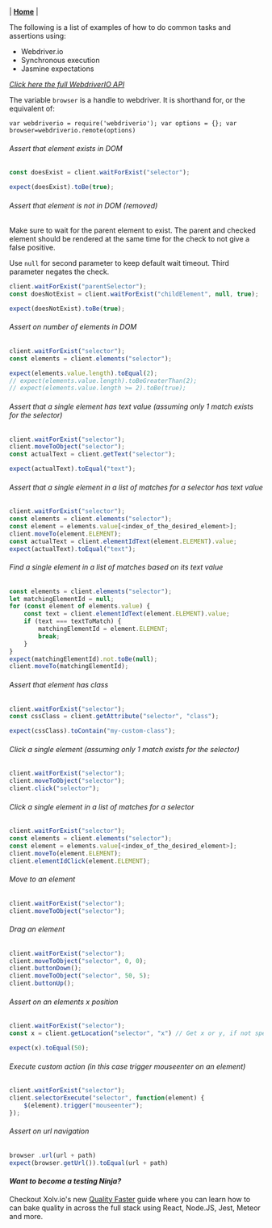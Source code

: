| **[Home](/chimpy)** |

The following is a list of examples of how to do common tasks and assertions using:
* Webdriver.io
* Synchronous execution
* Jasmine expectations

*[Click here the full WebdriverIO API](http://v4.webdriver.io/api.html)*

The variable `browser` is a handle to webdriver. It is shorthand for, or the equivalent of:

`var webdriverio = require('webdriverio');
var options = {};
var browser=webdriverio.remote(options)`

###### Assert that element exists in DOM
```javascript
const doesExist = client.waitForExist("selector");

expect(doesExist).toBe(true);
```

###### Assert that element is not in DOM (removed)
Make sure to wait for the parent element to exist. The parent and checked element should be rendered at the same time for the check to not give a false positive.

Use `null` for second parameter to keep default wait timeout. Third parameter negates the check.

```javascript
client.waitForExist("parentSelector");
const doesNotExist = client.waitForExist("childElement", null, true);

expect(doesNotExist).toBe(true);
```

###### Assert on number of elements in DOM
```javascript
client.waitForExist("selector");
const elements = client.elements("selector");

expect(elements.value.length).toEqual(2);
// expect(elements.value.length).toBeGreaterThan(2);
// expect(elements.value.length >= 2).toBe(true);
```

###### Assert that a single element has text value (assuming only 1 match exists for the selector)
```javascript
client.waitForExist("selector");
client.moveToObject("selector");
const actualText = client.getText("selector");

expect(actualText).toEqual("text");
```

###### Assert that a single element in a list of matches for a selector has text value
```javascript
client.waitForExist("selector");
const elements = client.elements("selector");
const element = elements.value[<index_of_the_desired_element>];
client.moveTo(element.ELEMENT);
const actualText = client.elementIdText(element.ELEMENT).value;
expect(actualText).toEqual("text");
```

###### Find a single element in a list of matches based on its text value
```javascript
const elements = client.elements("selector");
let matchingElementId = null;
for (const element of elements.value) {
    const text = client.elementIdText(element.ELEMENT).value;
    if (text === textToMatch) {
        matchingElementId = element.ELEMENT;
        break;
    }
}
expect(matchingElementId).not.toBe(null);
client.moveTo(matchingElementId);
```

###### Assert that element has class
```javascript
client.waitForExist("selector");
const cssClass = client.getAttribute("selector", "class");

expect(cssClass).toContain("my-custom-class");
```

###### Click a single element (assuming only 1 match exists for the selector)
```javascript
client.waitForExist("selector");
client.moveToObject("selector");
client.click("selector");
```

###### Click a single element in a list of matches for a selector
```javascript
client.waitForExist("selector");
const elements = client.elements("selector");
const element = elements.value[<index_of_the_desired_element>];
client.moveTo(element.ELEMENT);
client.elementIdClick(element.ELEMENT);
```

###### Move to an element
```javascript
client.waitForExist("selector");
client.moveToObject("selector");
```

###### Drag an element
```javascript
client.waitForExist("selector");
client.moveToObject("selector", 0, 0);
client.buttonDown();
client.moveToObject("selector", 50, 5);
client.buttonUp();
```

###### Assert on an elements x position
```javascript
client.waitForExist("selector");
const x = client.getLocation("selector", "x") // Get x or y, if not specified, an object {x, y} is returned.

expect(x).toEqual(50);
```

###### Execute custom action (in this case trigger mouseenter on an element)
```javascript
client.waitForExist("selector");
client.selectorExecute("selector", function(element) {
    $(element).trigger("mouseenter");
});
```

###### Assert on url navigation
```javascript
browser .url(url + path)
expect(browser.getUrl()).toEqual(url + path)
```

#### *Want to become a testing Ninja?*

Checkout Xolv.io's new [Quality Faster](https://www.qualityfaster.com/?utm_source=XolvOSS&utm_medium=OSSDocs&utm_content=ChimpRM-Home&utm_campaign=QFLaunch) guide where you can learn how to can bake quality in across the full stack using React, Node.JS, Jest, Meteor and more.